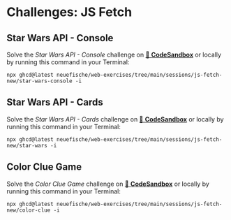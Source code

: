 # Challenges: JS Fetch

## Star Wars API - Console

Solve the _Star Wars API - Console_ challenge on
[🔗 **CodeSandbox**](https://codesandbox.io/s/github/neuefische/web-exercises/tree/main/sessions/js-fetch-new/star-wars-console?file=/README.md)
or locally by running this command in your Terminal:

```
npx ghcd@latest neuefische/web-exercises/tree/main/sessions/js-fetch-new/star-wars-console -i
```

## Star Wars API - Cards

Solve the _Star Wars API - Cards_ challenge on
[🔗 **CodeSandbox**](https://codesandbox.io/s/github/neuefische/web-exercises/tree/main/sessions/js-fetch-new/star-wars?file=/README.md)
or locally by running this command in your Terminal:

```
npx ghcd@latest neuefische/web-exercises/tree/main/sessions/js-fetch-new/star-wars -i
```

## Color Clue Game

Solve the _Color Clue Game_ challenge on
[🔗 **CodeSandbox**](https://codesandbox.io/s/github/neuefische/web-exercises/tree/main/sessions/js-fetch-new/color-clue?file=/README.md)
or locally by running this command in your Terminal:

```
npx ghcd@latest neuefische/web-exercises/tree/main/sessions/js-fetch-new/color-clue -i
```

